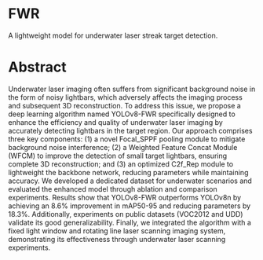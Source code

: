 # FWR
A lightweight model for underwater laser streak target detection.
# Abstract
Underwater laser imaging often suffers from significant background noise in the form of noisy lightbars, which adversely affects the imaging process and subsequent 3D reconstruction. To address this issue, we propose a deep learning algorithm named YOLOv8-FWR specifically designed to enhance the efficiency and quality of underwater laser imaging by accurately detecting lightbars in the target region. Our approach comprises three key components: (1) a novel Focal_SPPF pooling module to mitigate background noise interference; (2) a Weighted Feature Concat Module (WFCM) to improve the detection of small target lightbars, ensuring complete 3D reconstruction; and (3) an optimized C2f_Rep module to lightweight the backbone network, reducing parameters while maintaining accuracy. We developed a dedicated dataset for underwater scenarios and evaluated the enhanced model through ablation and comparison experiments. Results show that YOLOv8-FWR outperforms YOLOv8n by achieving an 8.6% improvement in mAP50-95 and reducing parameters by 18.3%. Additionally, experiments on public datasets (VOC2012 and UDD) validate its good generalizability. Finally, we integrated the algorithm with a fixed light window and rotating line laser scanning imaging system, demonstrating its effectiveness through underwater laser scanning experiments.
